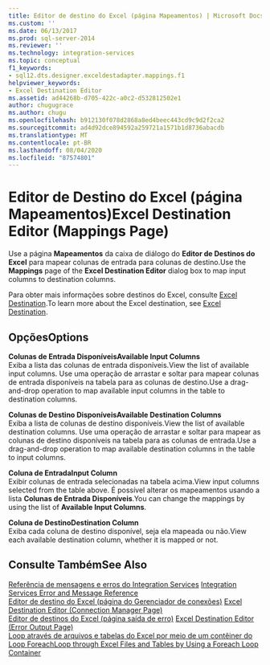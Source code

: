 ```yaml
---
title: Editor de destino do Excel (página Mapeamentos) | Microsoft Docs
ms.custom: ''
ms.date: 06/13/2017
ms.prod: sql-server-2014
ms.reviewer: ''
ms.technology: integration-services
ms.topic: conceptual
f1_keywords:
- sql12.dts.designer.exceldestadapter.mappings.f1
helpviewer_keywords:
- Excel Destination Editor
ms.assetid: ad44268b-d705-422c-a0c2-d532812502e1
author: chugugrace
ms.author: chugu
ms.openlocfilehash: b912130f078d2868a8ed4beec443cd9c9d2f2ca2
ms.sourcegitcommit: ad4d92dce894592a259721a1571b1d8736abacdb
ms.translationtype: MT
ms.contentlocale: pt-BR
ms.lasthandoff: 08/04/2020
ms.locfileid: "87574801"
---
```

# <a name="excel-destination-editor-mappings-page"></a><span data-ttu-id="6b278-102">Editor de Destino do Excel (página Mapeamentos)</span><span class="sxs-lookup"><span data-stu-id="6b278-102">Excel Destination Editor (Mappings Page)</span></span>
  <span data-ttu-id="6b278-103">Use a página **Mapeamentos** da caixa de diálogo do **Editor de Destinos do Excel** para mapear colunas de entrada para colunas de destino.</span><span class="sxs-lookup"><span data-stu-id="6b278-103">Use the **Mappings** page of the **Excel Destination Editor** dialog box to map input columns to destination columns.</span></span>  
  
 <span data-ttu-id="6b278-104">Para obter mais informações sobre destinos do Excel, consulte [Excel Destination](data-flow/excel-destination.md).</span><span class="sxs-lookup"><span data-stu-id="6b278-104">To learn more about the Excel destination, see [Excel Destination](data-flow/excel-destination.md).</span></span>  
  
## <a name="options"></a><span data-ttu-id="6b278-105">Opções</span><span class="sxs-lookup"><span data-stu-id="6b278-105">Options</span></span>  
 <span data-ttu-id="6b278-106">**Colunas de Entrada Disponíveis**</span><span class="sxs-lookup"><span data-stu-id="6b278-106">**Available Input Columns**</span></span>  
 <span data-ttu-id="6b278-107">Exiba a lista das colunas de entrada disponíveis.</span><span class="sxs-lookup"><span data-stu-id="6b278-107">View the list of available input columns.</span></span> <span data-ttu-id="6b278-108">Use uma operação de arrastar e soltar para mapear colunas de entrada disponíveis na tabela para as colunas de destino.</span><span class="sxs-lookup"><span data-stu-id="6b278-108">Use a drag-and-drop operation to map available input columns in the table to destination columns.</span></span>  
  
 <span data-ttu-id="6b278-109">**Colunas de Destino Disponíveis**</span><span class="sxs-lookup"><span data-stu-id="6b278-109">**Available Destination Columns**</span></span>  
 <span data-ttu-id="6b278-110">Exiba a lista de colunas de destino disponíveis.</span><span class="sxs-lookup"><span data-stu-id="6b278-110">View the list of available destination columns.</span></span> <span data-ttu-id="6b278-111">Use uma operação de arrastar e soltar para mapear as colunas de destino disponíveis na tabela para as colunas de entrada.</span><span class="sxs-lookup"><span data-stu-id="6b278-111">Use a drag-and-drop operation to map available destination columns in the table to input columns.</span></span>  
  
 <span data-ttu-id="6b278-112">**Coluna de Entrada**</span><span class="sxs-lookup"><span data-stu-id="6b278-112">**Input Column**</span></span>  
 <span data-ttu-id="6b278-113">Exibir colunas de entrada selecionadas na tabela acima.</span><span class="sxs-lookup"><span data-stu-id="6b278-113">View input columns selected from the table above.</span></span> <span data-ttu-id="6b278-114">É possível alterar os mapeamentos usando a lista **Colunas de Entrada Disponíveis**.</span><span class="sxs-lookup"><span data-stu-id="6b278-114">You can change the mappings by using the list of **Available Input Columns**.</span></span>  
  
 <span data-ttu-id="6b278-115">**Coluna de Destino**</span><span class="sxs-lookup"><span data-stu-id="6b278-115">**Destination Column**</span></span>  
 <span data-ttu-id="6b278-116">Exiba cada coluna de destino disponível, seja ela mapeada ou não.</span><span class="sxs-lookup"><span data-stu-id="6b278-116">View each available destination column, whether it is mapped or not.</span></span>  
  
## <a name="see-also"></a><span data-ttu-id="6b278-117">Consulte Também</span><span class="sxs-lookup"><span data-stu-id="6b278-117">See Also</span></span>  
 <span data-ttu-id="6b278-118">[Referência de mensagens e erros do Integration Services](../../2014/integration-services/integration-services-error-and-message-reference.md) </span><span class="sxs-lookup"><span data-stu-id="6b278-118">[Integration Services Error and Message Reference](../../2014/integration-services/integration-services-error-and-message-reference.md) </span></span>  
 <span data-ttu-id="6b278-119">[Editor de destino do Excel &#40;página do Gerenciador de conexões&#41;](../../2014/integration-services/excel-destination-editor-connection-manager-page.md) </span><span class="sxs-lookup"><span data-stu-id="6b278-119">[Excel Destination Editor &#40;Connection Manager Page&#41;](../../2014/integration-services/excel-destination-editor-connection-manager-page.md) </span></span>  
 <span data-ttu-id="6b278-120">[Editor de destinos do Excel &#40;página saída de erro&#41;](../../2014/integration-services/excel-destination-editor-error-output-page.md) </span><span class="sxs-lookup"><span data-stu-id="6b278-120">[Excel Destination Editor &#40;Error Output Page&#41;](../../2014/integration-services/excel-destination-editor-error-output-page.md) </span></span>  
 [<span data-ttu-id="6b278-121">Loop através de arquivos e tabelas do Excel por meio de um contêiner do Loop Foreach</span><span class="sxs-lookup"><span data-stu-id="6b278-121">Loop through Excel Files and Tables by Using a Foreach Loop Container</span></span>](control-flow/foreach-loop-container.md)  
  
  

